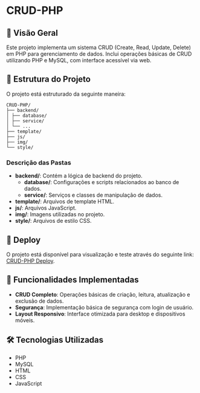 # CRUD-PHP

## 📝 Visão Geral
Este projeto implementa um sistema CRUD (Create, Read, Update, Delete) em PHP para gerenciamento de dados. Inclui operações básicas de CRUD utilizando PHP e MySQL, com interface acessível via web.

## 🔧 Estrutura do Projeto
O projeto está estruturado da seguinte maneira:

````
CRUD-PHP/
├── backend/
│ ├── database/
│ ├── service/
│ └── ...
├── template/
├── js/
├── img/
└── style/
````

### Descrição das Pastas
- **backend/**: Contém a lógica de backend do projeto.
  - **database/**: Configurações e scripts relacionados ao banco de dados.
  - **service/**: Serviços e classes de manipulação de dados.
- **template/**: Arquivos de template HTML.
- **js/**: Arquivos JavaScript.
- **img/**: Imagens utilizadas no projeto.
- **style/**: Arquivos de estilo CSS.

## 🔗 Deploy
O projeto está disponível para visualização e teste através do seguinte link: [CRUD-PHP Deploy](https://fourdevs.com.br/gutemberg/crud-php/login.php).

## 🚀 Funcionalidades Implementadas
- **CRUD Completo**: Operações básicas de criação, leitura, atualização e exclusão de dados.
- **Segurança**: Implementação básica de segurança com login de usuário.
- **Layout Responsivo**: Interface otimizada para desktop e dispositivos móveis.

## 🛠️ Tecnologias Utilizadas
- PHP
- MySQL
- HTML
- CSS
- JavaScript
